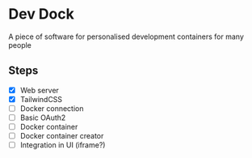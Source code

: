 # Dev Dock
A piece of software for personalised development containers for many people

## Steps
- [x] Web server
- [x] TailwindCSS
- [ ] Docker connection
- [ ] Basic OAuth2
- [ ] Docker container
- [ ] Docker container creator
- [ ] Integration in UI (iframe?)
